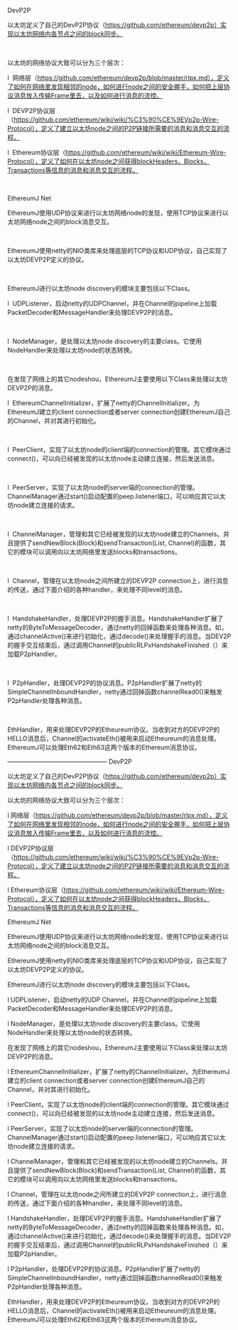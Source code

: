 DevP2P

以太坊定义了自己的DevP2P协议（https://github.com/ethereum/devp2p）实现以太坊网络内各节点之间的block同步。

 

以太坊的网络协议大致可以分为三个层次：

l  网络层（https://github.com/ethereum/devp2p/blob/master/rlpx.md），定义了如何在网络里发现相邻的node，如何进行node之间的安全握手，如何把上层协议消息放入传输Frame里去，以及如何进行消息的流控。

l  DEVP2P协议层（https://github.com/ethereum/wiki/wiki/%C3%90%CE%9EVp2p-Wire-Protocol），定义了建立以太坊node之间的P2P链接所需要的消息和消息交互的流程。

l  Ethereum协议层（https://github.com/ethereum/wiki/wiki/Ethereum-Wire-Protocol），定义了如何在以太坊node之间获得blockHeaders，Blocks，Transactions等信息的消息和消息交互的流程。

 

EthereumJ Net

EthereumJ使用UDP协议来进行以太坊网络node的发现，使用TCP协议来进行以太坊网络node之间的block消息交互。

 

EthereumJ使用netty的NIO类库来处理底层的TCP协议和UDP协议，自己实现了以太坊DEVP2P定义的协议。

 

EthereumJ进行以太坊node discovery的模块主要包括以下Class。

l  UDPListener，启动netty的UDPChannel，并在Channel的pipeline上加载PacketDecoder和MessageHandler来处理DEVP2P的消息。

 

l  NodeManager，是处理以太坊node discovery的主要class。它使用NodeHandler来处理以太坊node的状态转换。

 

在发现了网络上的其它nodeshou，EthereumJ主要使用以下Class来处理以太坊DEVP2P的消息。

l  EthereumChannelInitializer，扩展了netty的ChannelInitializer<NioSocketChannel>。为EthereumJ建立的client connection或者server connection创建EthereumJ自己的Channel，并对其进行初始化。

 

l  PeerClient，实现了以太坊node的client端的connection的管理。其它模块通过connect()，可以向已经被发现的以太坊node主动建立连接，然后发送消息。

 

l  PeerServer，实现了以太坊node的server端的connection的管理。ChannelManager通过start()启动配置的peep.listener端口，可以响应其它以太坊node建立连接的请求。

 

l  ChannelManager，管理和其它已经被发现的以太坊node建立的Channels。并且提供了sendNewBlock(Block)和sendTransaction(List<Transaction>, Channel)的函数，其它的模块可以调用向以太坊网络里发送blocks和transactions。

 

l  Channel，管理在以太坊node之间所建立的DEVP2P connection上，进行消息的传送，通过下面介绍的各种handler，来处理不同level的消息。

 

l  HandshakeHandler，处理DEVP2P的握手消息。HandshakeHandler扩展了netty的ByteToMessageDecoder，通过netty的回掉函数来处理各种消息。如，通过channelActive()来进行初始化，通过decode()来处理握手的消息。当DEV2P的握手交互结束后，通过调用Channel的publicRLPxHandshakeFinished（）来加载P2pHandler。

 

l  P2pHandler，处理DEVP2P的协议消息。P2pHandler扩展了netty的SimpleChannelInboundHandler，netty通过回掉函数channelRead0()来触发P2pHandler处理各种消息。

 

EthHandler，用来处理DEVP2P的Etheureum协议。当收到对方的DEVP2P的HELLO消息后，Channel的activateEth()被用来启动Etheureum的消息处理。EthereumJ可以处理Eth62和Eth63这两个版本的Ethereum消息协议。

————————————————
DevP2P

以太坊定义了自己的DevP2P协议（https://github.com/ethereum/devp2p）实现以太坊网络内各节点之间的block同步。


以太坊的网络协议大致可以分为三个层次：

l 网络层（https://github.com/ethereum/devp2p/blob/master/rlpx.md），定义了如何在网络里发现相邻的node，如何进行node之间的安全握手，如何把上层协议消息放入传输Frame里去，以及如何进行消息的流控。

l DEVP2P协议层（https://github.com/ethereum/wiki/wiki/%C3%90%CE%9EVp2p-Wire-Protocol），定义了建立以太坊node之间的P2P链接所需要的消息和消息交互的流程。

l Ethereum协议层（https://github.com/ethereum/wiki/wiki/Ethereum-Wire-Protocol），定义了如何在以太坊node之间获得blockHeaders，Blocks，Transactions等信息的消息和消息交互的流程。


EthereumJ Net

EthereumJ使用UDP协议来进行以太坊网络node的发现，使用TCP协议来进行以太坊网络node之间的block消息交互。


EthereumJ使用netty的NIO类库来处理底层的TCP协议和UDP协议，自己实现了以太坊DEVP2P定义的协议。


EthereumJ进行以太坊node discovery的模块主要包括以下Class。

l UDPListener，启动netty的UDP
Channel，并在Channel的pipeline上加载PacketDecoder和MessageHandler来处理DEVP2P的消息。


l NodeManager，是处理以太坊node discovery的主要class。它使用NodeHandler来处理以太坊node的状态转换。


在发现了网络上的其它nodeshou，EthereumJ主要使用以下Class来处理以太坊DEVP2P的消息。

l EthereumChannelInitializer，扩展了netty的ChannelInitializer<NioSocketChannel>。为EthereumJ建立的client connection或者server connection创建EthereumJ自己的Channel，并对其进行初始化。


l PeerClient，实现了以太坊node的client端的connection的管理。其它模块通过connect()，可以向已经被发现的以太坊node主动建立连接，然后发送消息。


l PeerServer，实现了以太坊node的server端的connection的管理。ChannelManager通过start()启动配置的peep.listener端口，可以响应其它以太坊node建立连接的请求。


l ChannelManager，管理和其它已经被发现的以太坊node建立的Channels。并且提供了sendNewBlock(Block)和sendTransaction(List<Transaction>, Channel)的函数，其它的模块可以调用向以太坊网络里发送blocks和transactions。


l Channel，管理在以太坊node之间所建立的DEVP2P connection上，进行消息的传送，通过下面介绍的各种handler，来处理不同level的消息。


l HandshakeHandler，处理DEVP2P的握手消息。HandshakeHandler扩展了netty的ByteToMessageDecoder，通过netty的回掉函数来处理各种消息。如，通过channelActive()来进行初始化，通过decode()来处理握手的消息。当DEV2P的握手交互结束后，通过调用Channel的publicRLPxHandshakeFinished（）来加载P2pHandler。


l P2pHandler，处理DEVP2P的协议消息。P2pHandler扩展了netty的SimpleChannelInboundHandler，netty通过回掉函数channelRead0()来触发P2pHandler处理各种消息。


EthHandler，用来处理DEVP2P的Etheureum协议。当收到对方的DEVP2P的HELLO消息后，Channel的activateEth()被用来启动Etheureum的消息处理。EthereumJ可以处理Eth62和Eth63这两个版本的Ethereum消息协议。